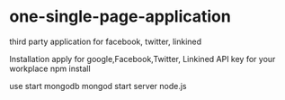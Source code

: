 # one-single-page-application
third party application for facebook, twitter, linkined


Installation
apply for google,Facebook,Twitter, Linkined API key for your workplace
npm install


use
start mongodb    mongod
start server     node.js
